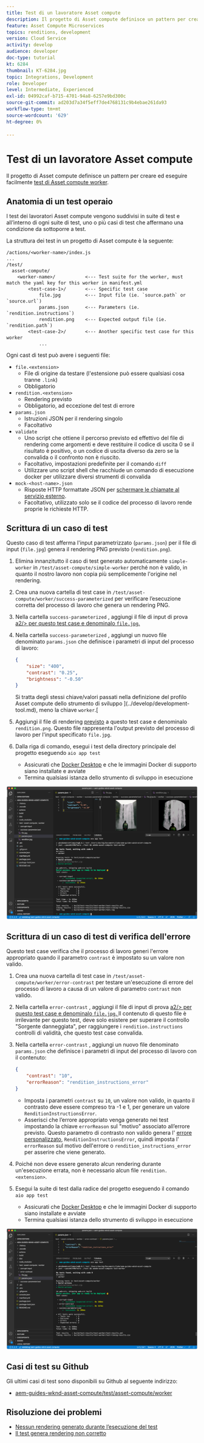 ```yaml
---
title: Test di un lavoratore Asset compute
description: Il progetto di Asset compute definisce un pattern per creare ed eseguire facilmente test di operai Asset compute.
feature: Asset Compute Microservices
topics: renditions, development
version: Cloud Service
activity: develop
audience: developer
doc-type: tutorial
kt: 6284
thumbnail: KT-6284.jpg
topic: Integrations, Development
role: Developer
level: Intermediate, Experienced
exl-id: 04992caf-b715-4701-94a8-6257e9bd300c
source-git-commit: ad203d7a34f5eff7de4768131c9b4ebae261da93
workflow-type: tm+mt
source-wordcount: '629'
ht-degree: 0%

---
```


# Test di un lavoratore Asset compute

Il progetto di Asset compute definisce un pattern per creare ed eseguire facilmente [test di Asset compute worker](https://experienceleague.adobe.com/docs/asset-compute/using/extend/test-custom-application.html).

## Anatomia di un test operaio

I test dei lavoratori Asset compute vengono suddivisi in suite di test e all’interno di ogni suite di test, uno o più casi di test che affermano una condizione da sottoporre a test.

La struttura dei test in un progetto di Asset compute è la seguente:

```
/actions/<worker-name>/index.js
...
/test/
  asset-compute/
    <worker-name>/           <--- Test suite for the worker, must match the yaml key for this worker in manifest.yml
        <test-case-1>/       <--- Specific test case 
            file.jpg         <--- Input file (ie. `source.path` or `source.url`)
            params.json      <--- Parameters (ie. `rendition.instructions`)
            rendition.png    <--- Expected output file (ie. `rendition.path`)
        <test-case-2>/       <--- Another specific test case for this worker
            ...
```

Ogni cast di test può avere i seguenti file:

+ `file.<extension>`
   + File di origine da testare (l&#39;estensione può essere qualsiasi cosa tranne `.link`)
   + Obbligatorio
+ `rendition.<extension>`
   + Rendering previsto
   + Obbligatorio, ad eccezione del test di errore
+ `params.json`
   + Istruzioni JSON per il rendering singolo
   + Facoltativo
+ `validate`
   + Uno script che ottiene il percorso previsto ed effettivo del file di rendering come argomenti e deve restituire il codice di uscita 0 se il risultato è positivo, o un codice di uscita diverso da zero se la convalida o il confronto non è riuscito.
   + Facoltativo, impostazioni predefinite per il comando `diff`
   + Utilizzare uno script shell che racchiude un comando di esecuzione docker per utilizzare diversi strumenti di convalida
+ `mock-<host-name>.json`
   + Risposte HTTP formattate JSON per [schermare le chiamate al servizio esterno](https://www.mock-server.com/mock_server/creating_expectations.html).
   + Facoltativo, utilizzato solo se il codice del processo di lavoro rende proprie le richieste HTTP.

## Scrittura di un caso di test

Questo caso di test afferma l&#39;input parametrizzato (`params.json`) per il file di input (`file.jpg`) genera il rendering PNG previsto (`rendition.png`).

1. Elimina innanzitutto il caso di test generato automaticamente `simple-worker` in `/test/asset-compute/simple-worker` perché non è valido, in quanto il nostro lavoro non copia più semplicemente l&#39;origine nel rendering.
1. Crea una nuova cartella di test case in `/test/asset-compute/worker/success-parameterized` per verificare l’esecuzione corretta del processo di lavoro che genera un rendering PNG.
1. Nella cartella `success-parameterized` , aggiungi il file di input di prova [a2/> per questo test case e denominalo `file.jpg`.](./assets/test/success-parameterized/file.jpg)
1. Nella cartella `success-parameterized` , aggiungi un nuovo file denominato `params.json` che definisce i parametri di input del processo di lavoro:

   ```json
   { 
       "size": "400",
       "contrast": "0.25",
       "brightness": "-0.50"
   }
   ```

   Si tratta degli stessi chiave/valori passati nella definizione del profilo Asset compute dello strumento di sviluppo ](../develop/development-tool.md), meno la chiave `worker`.[

1. Aggiungi il file di rendering [previsto](./assets/test/success-parameterized/rendition.png) a questo test case e denominalo `rendition.png`. Questo file rappresenta l&#39;output previsto del processo di lavoro per l&#39;input specificato `file.jpg`.
1. Dalla riga di comando, esegui i test della directory principale del progetto eseguendo `aio app test`
   + Assicurati che [Docker Desktop](../set-up/development-environment.md#docker) e che le immagini Docker di supporto siano installate e avviate
   + Termina qualsiasi istanza dello strumento di sviluppo in esecuzione

![Test - Completato  ](./assets/test/success-parameterized/result.png)

## Scrittura di un caso di test di verifica dell&#39;errore

Questo test case verifica che il processo di lavoro generi l&#39;errore appropriato quando il parametro `contrast` è impostato su un valore non valido.

1. Crea una nuova cartella di test case in `/test/asset-compute/worker/error-contrast` per testare un&#39;esecuzione di errore del processo di lavoro a causa di un valore di parametro `contrast` non valido.
1. Nella cartella `error-contrast` , aggiungi il file di input di prova [a2/> per questo test case e denominalo `file.jpg`. ](./assets/test/error-contrast/file.jpg) Il contenuto di questo file è irrilevante per questo test, deve solo esistere per superare il controllo &quot;Sorgente danneggiata&quot;, per raggiungere i `rendition.instructions` controlli di validità, che questo test case convalida.
1. Nella cartella `error-contrast` , aggiungi un nuovo file denominato `params.json` che definisce i parametri di input del processo di lavoro con il contenuto:

   ```json
   {
       "contrast": "10",
       "errorReason": "rendition_instructions_error"
   }
   ```

   + Imposta i parametri `contrast` su `10`, un valore non valido, in quanto il contrasto deve essere compreso tra -1 e 1, per generare un valore `RenditionInstructionsError`.
   + Asserisci che l’errore appropriato venga generato nei test impostando la chiave `errorReason` sul &quot;motivo&quot; associato all’errore previsto. Questo parametro di contrasto non valido genera l&#39; [errore personalizzato](../develop/worker.md#errors), `RenditionInstructionsError`, quindi imposta l&#39; `errorReason` sul motivo dell&#39;errore o `rendition_instructions_error` per asserire che viene generato.

1. Poiché non deve essere generato alcun rendering durante un&#39;esecuzione errata, non è necessario alcun file `rendition.<extension>`.
1. Esegui la suite di test dalla radice del progetto eseguendo il comando `aio app test`
   + Assicurati che [Docker Desktop](../set-up/development-environment.md#docker) e che le immagini Docker di supporto siano installate e avviate
   + Termina qualsiasi istanza dello strumento di sviluppo in esecuzione

![Test - Contrasto errore](./assets/test/error-contrast/result.png)

## Casi di test su Github

Gli ultimi casi di test sono disponibili su Github al seguente indirizzo:

+ [aem-guides-wknd-asset-compute/test/asset-compute/worker](https://github.com/adobe/aem-guides-wknd-asset-compute/tree/master/test/asset-compute/worker)

## Risoluzione dei problemi

+ [Nessun rendering generato durante l’esecuzione del test](../troubleshooting.md#test-no-rendition-generated)
+ [Il test genera rendering non corretto](../troubleshooting.md#tests-generates-incorrect-rendition)
